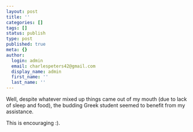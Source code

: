 ```yaml
---
layout: post
title: ''
categories: []
tags: []
status: publish
type: post
published: true
meta: {}
author:
  login: admin
  email: charlespeters42@gmail.com
  display_name: admin
  first_name: ''
  last_name: ''
---
```


Well, despite whatever mixed up things came out of my mouth (due to lack of sleep and food), the budding Greek student seemed to benefit from my assistance.

This is encouraging :).